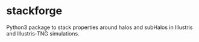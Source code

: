 # stackforge
Python3 package to stack properties around halos and subHalos in Illustris and Illustris-TNG simulations.
